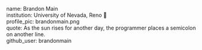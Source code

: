 name: Brandon Main  
institution: University of Nevada, Reno 🚩  
profile_pic: brandonmain.png  
quote: As the sun rises for another day, the programmer places a semicolon on another line.  
github_user: brandonmain  
